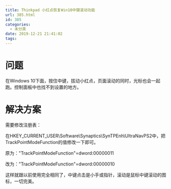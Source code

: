 ```yaml
---
title: Thinkpad 小红点恢复Win10中键滚动功能
url: 385.html
id: 385
categories:
  - 未分类
date: 2019-12-21 21:41:02
tags:
---
```


问题
==

在Windows 10下面，按住中键，拔动小红点，页面滚动的同时，光标也会一起跑。控制面板中也找不到设置的地方。

解决方案
====

需要修改注册表：

在HKEY\_CURRENT\_USER\\Software\\Synaptics\\SynTPEnh\\UltraNavPS2中，把TrackPointModeFunction的值修改一下即可。

原为："TrackPointModeFunction"=dword:00000011

改为："TrackPointModeFunction"=dword:00000010

这样就跟以前使用完全相同了，中键点击是小手或指针，滚动是鼠标中键滚动的图标，一切完美。